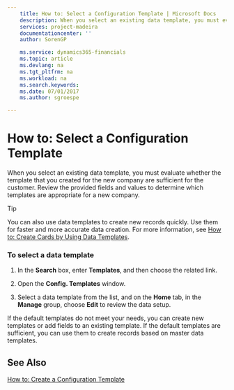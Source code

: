 ```yaml
---
    title: How to: Select a Configuration Template | Microsoft Docs
    description: When you select an existing data template, you must evaluate whether the template that you created for the new company are sufficient for the customer. Review the provided fields and values to determine which templates are appropriate for a new company.
    services: project-madeira
    documentationcenter: ''
    author: SorenGP

    ms.service: dynamics365-financials
    ms.topic: article
    ms.devlang: na
    ms.tgt_pltfrm: na
    ms.workload: na
    ms.search.keywords:
    ms.date: 07/01/2017
    ms.author: sgroespe

---
```

# How to: Select a Configuration Template
When you select an existing data template, you must evaluate whether the template that you created for the new company are sufficient for the customer. Review the provided fields and values to determine which templates are appropriate for a new company.  
  
> [!TIP]  
>  You can also use data templates to create new records quickly. Use them for faster and more accurate data creation. For more information, see [How to: Create Cards by Using Data Templates](../how-to-create-cards-by-using-data-templates.md).  
  
### To select a data template  
  
1.  In the **Search** box, enter **Templates**, and then choose the related link.  
  
2.  Open the **Config. Templates** window.  
  
3.  Select a data template from the list, and on the **Home** tab, in the **Manage** group, choose **Edit** to review the data setup.  
  
 If the default templates do not meet your needs, you can create new templates or add fields to an existing template. If the default templates are sufficient, you can use them to create records based on master data templates.  
  
## See Also  
 [How to: Create a Configuration Template](../how-to-create-a-configuration-template.md)